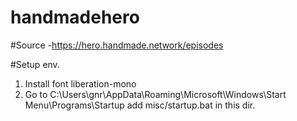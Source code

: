 handmadehero
============
#Source
-https://hero.handmade.network/episodes

#Setup env.
1. Install font liberation-mono
2. Go to C:\Users\gnr\AppData\Roaming\Microsoft\Windows\Start Menu\Programs\Startup
add misc/startup.bat in this dir.





